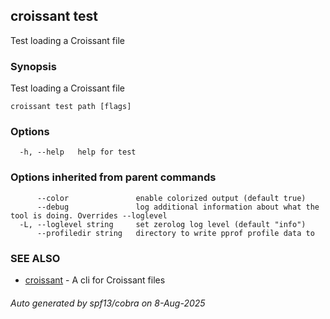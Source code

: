 ## croissant test

Test loading a Croissant file

### Synopsis

Test loading a Croissant file

```
croissant test path [flags]
```

### Options

```
  -h, --help   help for test
```

### Options inherited from parent commands

```
      --color               enable colorized output (default true)
      --debug               log additional information about what the tool is doing. Overrides --loglevel
  -L, --loglevel string     set zerolog log level (default "info")
      --profiledir string   directory to write pprof profile data to
```

### SEE ALSO

* [croissant](croissant.md)	 - A cli for Croissant files

###### Auto generated by spf13/cobra on 8-Aug-2025
